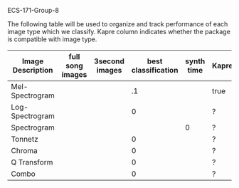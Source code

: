 ECS-171-Group-8

The following table will be used to organize and track performance of each image type which we classify. Kapre column indicates whether the package is compatible with image type.

| Image Description | full song images | 3second images | best classification | synth time | Kapre |
|----|----|----|----|----|----|
|Mel-Spectrogram|  |  | .1 |  | true |
|Log-Spectrogram|  |  | 0 |  | ? |
|Spectrogram|  |  |  | 0 | ? |
|Tonnetz|  |  | 0 |  | ? |
|Chroma|  |  | 0 |  | ? |
|Q Transform|  |  | 0 |  | ? |
|Combo|  |  | 0 |  | ? |
